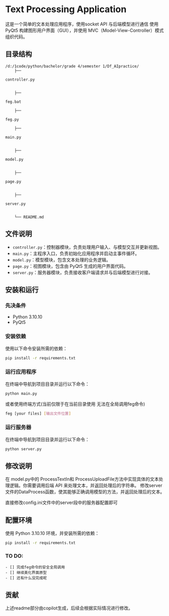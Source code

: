 # Text Processing Application

这是一个简单的文本处理应用程序，使用socket API 与后端模型进行通信
使用 PyQt5 构建图形用户界面（GUI），并使用 MVC（Model-View-Controller）模式组织代码。

## 目录结构

```
/d:/1code/python/bachelor/grade 4/semester 1/Df_AIpractice/
    ├── 

controller.py


    ├──

feg.bat

    ├──

feg.py

    ├── 

main.py


    ├── 

model.py


    ├── 

page.py


    ├── 

server.py


    └── README.md
```

## 文件说明

- `controller.py`：控制器模块，负责处理用户输入、与模型交互并更新视图。
- `main.py`：主程序入口，负责初始化应用程序并启动主事件循环。
- `model.py`：模型模块，包含文本处理的业务逻辑。
- `page.py`：视图模块，包含由 PyQt5 生成的用户界面代码。
- `server.py`：服务器模块，负责接收客户端请求并与后端模型进行对接。

## 安装和运行

### 先决条件

- Python 3.10.10
- PyQt5

### 安装依赖

使用以下命令安装所需的依赖：

```bash
pip install -r requirements.txt
```

### 运行应用程序

在终端中导航到项目目录并运行以下命令：

```bash
python main.py
```
或者使用终端方式(当前仅限于在当前目录使用 无法在全局调用feg命令)
```bash
feg [your files] [输出文件位置]
```

### 运行服务器

在终端中导航到项目目录并运行以下命令：

```bash
python server.py
```

## 修改说明

在 model.py中的 ProcessTextIn和 ProcessUploadFile方法中实现具体的文本处理逻辑。你需要调用后端 API 来处理文本，并返回处理后的字符串。
修改server文件的DataProcess函数，使其能够正确调用模型的方法，并返回处理后的文本。

直接修改config.ini文件中的server段中的服务器配置即可

## 配置环境

使用 Python 3.10.10 环境，并安装所需的依赖：

```bash
pip install -r requirements.txt
```

### TO DO:
    - [] 完成feg命令的安全全局调用
    - [] 继续美化界面原型
    - [] 还有什么没完成呢
## 贡献

上述readme部分由copilot生成，后续会根据实际情况进行修改。
